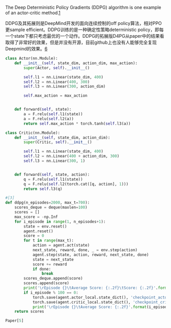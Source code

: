 

<!--
 * @version:
 * @Author:  StevenJokess https://github.com/StevenJokess
 * @Date: 2020-11-26 21:09:10
 * @LastEditors:  StevenJokess https://github.com/StevenJokess
 * @LastEditTime: 2020-12-26 19:43:08
 * @Description:
 * @TODO::
 * @Reference:
-->
The Deep Deterministic Policy Gradients (DDPG) algorithm is one example of an actor-critic method.[1]

DDPG及其拓展则是DeepMind开发的面向连续控制的off policy算法，相对PPO 更sample efficient。DDPG训练的是一种确定性策略deterministic policy，即每一个state下都只考虑最优的一个动作。DDPG的拓展版D4PG从paper中的结果看取得了非常好的效果，但是并没有开源，目前github上也没有人能够完全复现Deepmind的效果。[6]

```py
class Actor(nn.Module):
	def __init__(self, state_dim, action_dim, max_action):
		super(Actor, self).__init__()

		self.l1 = nn.Linear(state_dim, 400)
		self.l2 = nn.Linear(400, 300)
		self.l3 = nn.Linear(300, action_dim)

		self.max_action = max_action


	def forward(self, state):
		a = F.relu(self.l1(state))
		a = F.relu(self.l2(a))
		return self.max_action * torch.tanh(self.l3(a))
```

```py
class Critic(nn.Module):
	def __init__(self, state_dim, action_dim):
		super(Critic, self).__init__()

		self.l1 = nn.Linear(state_dim, 400)
		self.l2 = nn.Linear(400 + action_dim, 300)
		self.l3 = nn.Linear(300, 1)


	def forward(self, state, action):
		q = F.relu(self.l1(state))
		q = F.relu(self.l2(torch.cat([q, action], 1)))
		return self.l3(q)
```


```py
#[3]
def ddpg(n_episodes=2000, max_t=700):
    scores_deque = deque(maxlen=100)
    scores = []
    max_score = -np.Inf
    for i_episode in range(1, n_episodes+1):
        state = env.reset()
        agent.reset()
        score = 0
        for t in range(max_t):
            action = agent.act(state)
            next_state, reward, done, _ = env.step(action)
            agent.step(state, action, reward, next_state, done)
            state = next_state
            score += reward
            if done:
                break
        scores_deque.append(score)
        scores.append(score)
        print('\rEpisode {}\tAverage Score: {:.2f}\tScore: {:.2f}'.format(i_episode, np.mean(scores_deque), score), end="")
        if i_episode % 100 == 0:
            torch.save(agent.actor_local.state_dict(), 'checkpoint_actor.pth')
            torch.save(agent.critic_local.state_dict(), 'checkpoint_critic.pth')
            print('\rEpisode {}\tAverage Score: {:.2f}'.format(i_episode, np.mean(scores_deque)))
    return scores

Paper[5]
```

[1]: https://github.com/udacity/deep-reinforcement-learning/blob/master/finance/DRL.ipynb
[2]: https://github.com/udacity/deep-reinforcement-learning/blob/master/finance/DRL.ipynb
[3]: https://github.com/udacity/deep-reinforcement-learning/blob/master/ddpg-bipedal/DDPG.ipynb
[4]: https://github.com/sfujim/TD3/blob/master/DDPG.py
[5]: https://arxiv.org/abs/1509.02971
[6]: https://zhuanlan.zhihu.com/p/70360272
